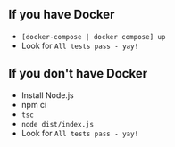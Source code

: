 ## If you have Docker
* `[docker-compose | docker compose] up`
* Look for `All tests pass - yay!`

## If you don't have Docker
* Install Node.js
* npm ci
* `tsc`
* `node dist/index.js`
* Look for `All tests pass - yay!`
